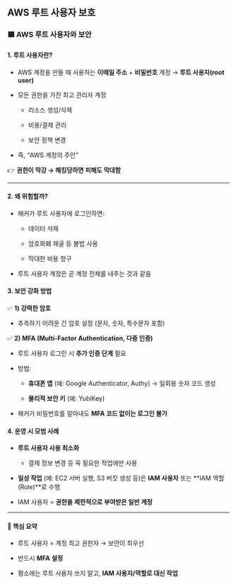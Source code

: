 ## AWS 루트 사용자 보호

### 🟦 AWS 루트 사용자와 보안

#### 1. 루트 사용자란?

- AWS 계정을 만들 때 사용하는 **이메일 주소** + **비밀번호** 계정 → **루트 사용자(root user)**

- 모든 권한을 가진 최고 관리자 계정

    - 리소스 생성/삭제

    - 비용/결제 관리

    - 보안 정책 변경

- 즉, “AWS 계정의 주인”

👉 **권한이 막강 → 해킹당하면 피해도 막대함**

---

#### 2. 왜 위험할까?

- 해커가 루트 사용자에 로그인하면:

    - 데이터 삭제

    - 암호화폐 채굴 등 불법 사용

    - 막대한 비용 청구

- 루트 사용자 계정은 곧 계정 전체를 내주는 것과 같음

#### 3. 보안 강화 방법
✅ **1) 강력한 암호**

- 추측하기 어려운 긴 암호 설정 (문자, 숫자, 특수문자 포함)

✅ **2) MFA (Multi-Factor Authentication, 다중 인증)**

- 루트 사용자 로그인 시 **추가 인증 단계** 필요

- 방법:

    - **휴대폰 앱** (예: Google Authenticator, Authy) → 일회용 숫자 코드 생성

    - **물리적 보안 키** (예: YubiKey)

- 해커가 비밀번호를 알아내도 **MFA 코드 없이는 로그인 불가**

#### 4. 운영 시 모범 사례

- **루트 사용자 사용 최소화**

    - 결제 정보 변경 등 꼭 필요한 작업에만 사용

- **일상 작업** (예: EC2 서버 실행, S3 버킷 생성 등)은 **IAM 사용자** 또는 **IAM 역할(Role)**로 수행

- IAM 사용자 = **권한을 제한적으로 부여받은 일반 계정**

---

#### 📌 핵심 요약

- 루트 사용자 = 계정 최고 권한자 → 보안이 최우선

- 반드시 **MFA 설정**

- 평소에는 루트 사용자 쓰지 말고, **IAM 사용자/역할로 대신 작업**

